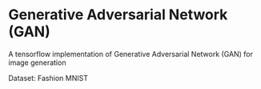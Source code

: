# Generative Adversarial Network (GAN)
A tensorflow implementation of Generative Adversarial Network (GAN) for image generation

Dataset: Fashion MNIST
